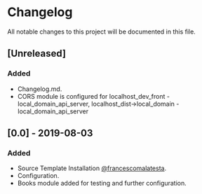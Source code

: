 # Changelog
All notable changes to this project will be documented in this file.

## [Unreleased]
### Added
- Changelog.md.
- CORS module is configured for localhost_dev_front - local_domain_api_server, localhost_dist->local_domain - local_domain_api_server

## [0.0] - 2019-08-03
### Added
- Source Template Installation [@francescomalatesta](https://github.com/francescomalatesta/laravel-api-boilerplate-jwt?source=post_page---------------------------).
- Configuration.
- Books module added for testing and further configuration.
